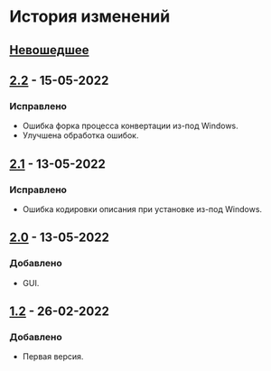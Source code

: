 # История изменений

## [Невошедшее]

## [2.2] - 15-05-2022
### Исправлено
- Ошибка форка процесса конвертации из-под Windows.
- Улучшена обработка ошибок.

## [2.1] - 13-05-2022
### Исправлено
- Ошибка кодировки описания при установке из-под Windows.

## [2.0] - 13-05-2022
### Добавлено
- GUI.

## [1.2] - 26-02-2022
### Добавлено
- Первая версия.


[Невошедшее]: https://github.com/interlark/qdc-converter/compare/v2.2...HEAD
[2.2]: https://github.com/interlark/qdc-converter/compare/v2.1...v2.2
[2.1]: https://github.com/interlark/qdc-converter/compare/v2.0...v2.1
[2.0]: https://github.com/interlark/qdc-converter/compare/v1.2...v2.0
[1.2]: https://github.com/interlark/qdc-converter/releases/tag/v1.2

